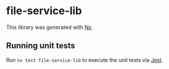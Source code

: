 # file-service-lib

This library was generated with [Nx](https://nx.dev).

## Running unit tests

Run `nx test file-service-lib` to execute the unit tests via [Jest](https://jestjs.io).
